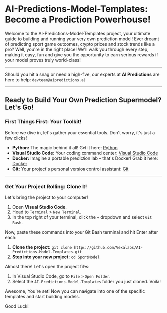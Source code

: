 # AI-Predictions-Model-Templates: Become a Prediction Powerhouse!

Welcome to the AI-Predictions-Model-Templates project, your ultimate guide to building and running your very own prediction model! Ever dreamt of predicting sport game outcomes, crypto prices and stock trends like a pro? Well, you're in the right place! We'll walk you through every step, making it easy, fun and give you the opportunity to earn serious rewards if your model proves truly world-class!

---

Should you hit a snag or need a high-five, our experts at **AI Predictions** are here to help: `devteam@aipredictions.ai`

---

## Ready to Build Your Own Prediction Supermodel? Let's Go!

### First Things First: Your Toolkit!

Before we dive in, let's gather your essential tools. Don't worry, it's just a few clicks!

* **Python:** The magic behind it all! Get it here: [Python](https://www.python.org/downloads/)
* **Visual Studio Code:** Your coding command center: [Visual Studio Code](https://code.visualstudio.com/download)
* **Docker:** Imagine a portable prediction lab – that's Docker! Grab it here: [Docker](https://docs.docker.com/desktop/)
* **Git:** Your project's personal version control assistant: [Git](https://git-scm.com/downloads)

---

### Get Your Project Rolling: Clone It!

Let's bring the project to your computer!

1.  Open **Visual Studio Code**.
2.  Head to `Terminal` > `New Terminal`.
3.  In the top right of your terminal, click the `+` dropdown and select `Git Bash`.

Now, paste these commands into your Git Bash terminal and hit Enter after each:

1.  **Clone the project:** `git clone https://github.com/Vexalabs/AI-Predictions-Model-Templates.git`
2.  **Step into your new project:** `cd SportModel`

Almost there! Let's open the project files:

1.  In Visual Studio Code, go to `File` > `Open Folder`.
2.  Select the `AI-Predictions-Model-Templates` folder you just cloned. Voilà!

Awesome, You're set! Now you can navigate into one of the specific templates and start building models. 

Good Luck!